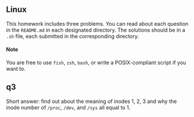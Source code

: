 ## Linux
This homework includes three problems. You can read about each question in the `README.md`
in each designated directory. The solutions should be in a `.sh` file, each submitted
in the corresponding directory.

#### Note
You are free to use `fish`, `zsh`, `bash`, or write a POSIX-compliant script if you want to.


## q3
Short answer: find out about the meaning of inodes 1, 2, 3
and why the inode number of `/proc`, `/dev`, and `/sys` all equal to 1.